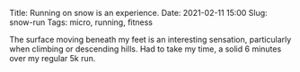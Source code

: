 Title: Running on snow is an experience.
Date: 2021-02-11 15:00
Slug: snow-run
Tags: micro, running, fitness

The surface moving beneath my feet is an interesting sensation, particularly when climbing or descending hills. Had to take my time, a solid 6 minutes over my regular 5k run.
